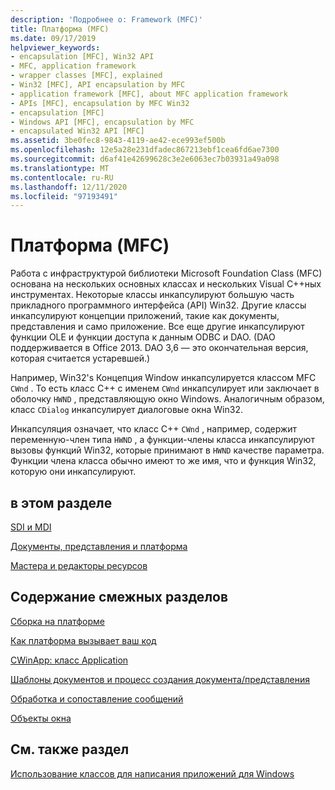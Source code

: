 ```yaml
---
description: 'Подробнее о: Framework (MFC)'
title: Платформа (MFC)
ms.date: 09/17/2019
helpviewer_keywords:
- encapsulation [MFC], Win32 API
- MFC, application framework
- wrapper classes [MFC], explained
- Win32 [MFC], API encapsulation by MFC
- application framework [MFC], about MFC application framework
- APIs [MFC], encapsulation by MFC Win32
- encapsulation [MFC]
- Windows API [MFC], encapsulation by MFC
- encapsulated Win32 API [MFC]
ms.assetid: 3be0fec8-9843-4119-ae42-ece993ef500b
ms.openlocfilehash: 12e5a28e231dfadec867213ebf1cea6fd6ae7300
ms.sourcegitcommit: d6af41e42699628c3e2e6063ec7b03931a49a098
ms.translationtype: MT
ms.contentlocale: ru-RU
ms.lasthandoff: 12/11/2020
ms.locfileid: "97193491"
---
```

# <a name="framework-mfc"></a>Платформа (MFC)

Работа с инфраструктурой библиотеки Microsoft Foundation Class (MFC) основана на нескольких основных классах и нескольких Visual C++ных инструментах. Некоторые классы инкапсулируют большую часть прикладного программного интерфейса (API) Win32. Другие классы инкапсулируют концепции приложений, такие как документы, представления и само приложение. Все еще другие инкапсулируют функции OLE и функции доступа к данным ODBC и DAO.  (DAO поддерживается в Office 2013. DAO 3,6 — это окончательная версия, которая считается устаревшей.)

Например, Win32's Концепция Window инкапсулируется классом MFC `CWnd` . То есть класс C++ с именем `CWnd` инкапсулирует или заключает в оболочку `HWND` , представляющую окно Windows. Аналогичным образом, класс `CDialog` инкапсулирует диалоговые окна Win32.

Инкапсуляция означает, что класс C++ `CWnd` , например, содержит переменную-член типа `HWND` , а функции-члены класса инкапсулируют вызовы функций Win32, которые принимают в `HWND` качестве параметра. Функции члена класса обычно имеют то же имя, что и функция Win32, которую они инкапсулируют.

## <a name="in-this-section"></a>в этом разделе

[SDI и MDI](sdi-and-mdi.md)

[Документы, представления и платформа](documents-views-and-the-framework.md)

[Мастера и редакторы ресурсов](wizards-and-the-resource-editors.md)

## <a name="in-related-sections"></a>Содержание смежных разделов

[Сборка на платформе](building-on-the-framework.md)

[Как платформа вызывает ваш код](how-the-framework-calls-your-code.md)

[CWinApp: класс Application](cwinapp-the-application-class.md)

[Шаблоны документов и процесс создания документа/представления](document-templates-and-the-document-view-creation-process.md)

[Обработка и сопоставление сообщений](message-handling-and-mapping.md)

[Объекты окна](window-objects.md)

## <a name="see-also"></a>См. также раздел

[Использование классов для написания приложений для Windows](using-the-classes-to-write-applications-for-windows.md)
